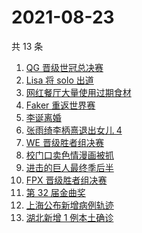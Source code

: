 # 2021-08-23

共 13 条

<!-- BEGIN ZHIHUSEARCH -->
<!-- 最后更新时间 Mon Aug 23 2021 13:07:13 GMT+0800 (China Standard Time) -->
1. [QG 晋级世冠总决赛](https://www.zhihu.com/search?q=QGhappy)
1. [Lisa 将 solo 出道](https://www.zhihu.com/search?q=Lisa)
1. [网红餐厅大量使用过期食材](https://www.zhihu.com/search?q=胖哥俩肉蟹煲)
1. [Faker 重返世界赛](https://www.zhihu.com/search?q=faker)
1. [李诞离婚](https://www.zhihu.com/search?q=李诞)
1. [张雨绮李柄熹退出女儿 4](https://www.zhihu.com/search?q=张雨绮)
1. [WE 晋级胜者组决赛](https://www.zhihu.com/search?q=WE)
1. [校门口卖色情漫画被抓](https://www.zhihu.com/search?q=非法出版物)
1. [进击的巨人最终季后半](https://www.zhihu.com/search?q=进击的巨人)
1. [FPX 晋级胜者组决赛](https://www.zhihu.com/search?q=fpx)
1. [第 32 届金曲奖 ](https://www.zhihu.com/search?q=金曲奖)
1. [上海公布新增病例轨迹](https://www.zhihu.com/search?q=上海疫情)
1. [湖北新增 1 例本土确诊](https://www.zhihu.com/search?q=湖北疫情)
<!-- END ZHIHUSEARCH -->
